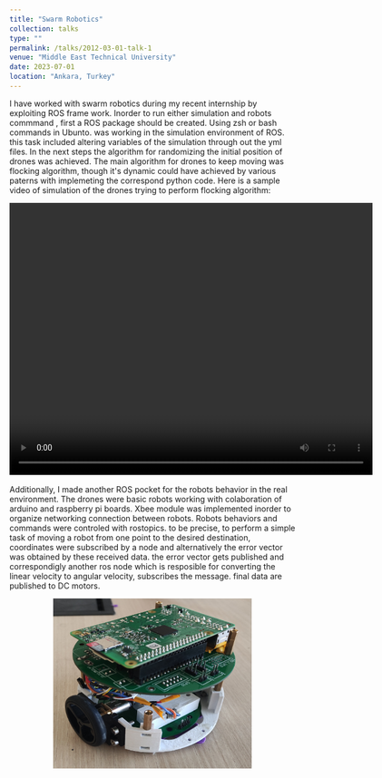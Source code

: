 ```yaml
---
title: "Swarm Robotics"
collection: talks
type: ""
permalink: /talks/2012-03-01-talk-1
venue: "Middle East Technical University"
date: 2023-07-01
location: "Ankara, Turkey"
---
```

I have worked with swarm robotics during my recent internship by exploiting ROS frame work. Inorder to run either simulation and robots commmand , first a ROS package should be created. Using zsh or bash commands in Ubunto. was working in the simulation environment of ROS. this task included altering variables of the simulation through out the yml files. In the next steps the algorithm for randomizing the initial position of drones was achieved. The main algorithm for drones to keep moving was flocking algorithm, though it's dynamic could have achieved by various paterns with implemeting the correspond python code. Here is a sample video of simulation of the drones trying to perform flocking algorithm:

<video src="../images/flocking.mp4" alt="simulation" width="640" height="480" align="right" controls></video>





Additionally, I made another ROS pocket for the robots behavior in the real environment. The drones were basic robots working with colaboration of arduino and raspberry pi boards. Xbee module was implemented inorder to organize networking connection between robots. Robots behaviors and commands were controled with rostopics. to be precise, to perform a simple task of moving a robot from one point to the desired destination, coordinates were subscribed by a node and alternatively the error vector was obtained by these received data. the error vector gets published and correspondigly another ros node  which is resposible for converting the linear velocity to angular velocity, subscribes the message. final data are published to DC motors.

<!-- <img src="../images/drone.jpg" alt="drone" width="350" height="300" align="center"> -->


<div align="center">
  <img src="../images/drone.jpg" alt="drone" width="350" height="300"/>
</div>